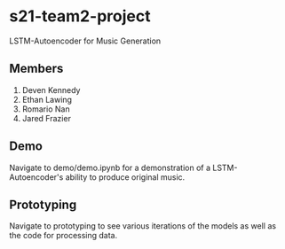 # s21-team2-project

LSTM-Autoencoder for Music Generation

## Members

1. Deven Kennedy
2. Ethan Lawing
3. Romario Nan
4. Jared Frazier

## Demo

Navigate to demo/demo.ipynb for a demonstration of a LSTM-Autoencoder's ability to produce original music.

## Prototyping

Navigate to prototyping to see various iterations of the models as well as the code for processing data.
